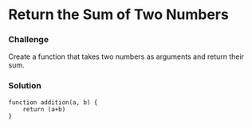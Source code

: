 # Return the Sum of Two Numbers

### Challenge

Create a function that takes two numbers as arguments and return their sum.

### Solution

```
function addition(a, b) {
	return (a+b)
}
```